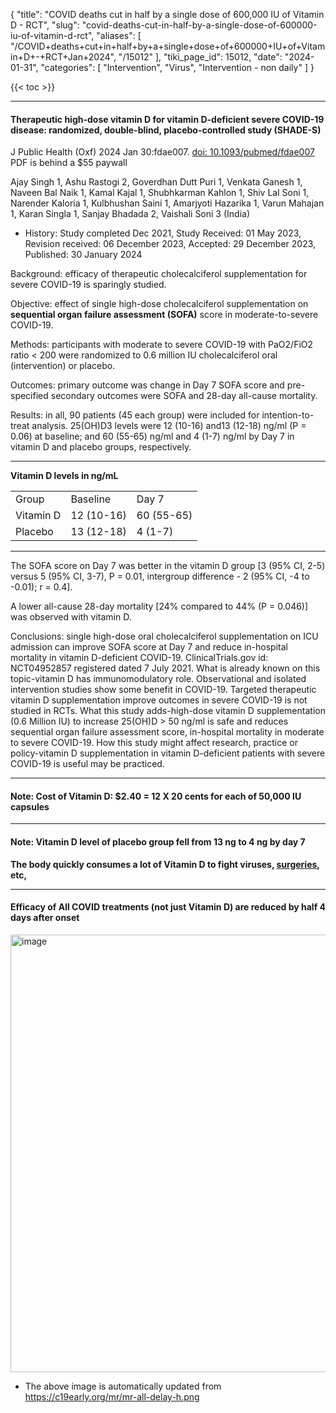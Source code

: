{
  "title": "COVID deaths cut in half by a single dose of 600,000 IU of Vitamin D - RCT",
  "slug": "covid-deaths-cut-in-half-by-a-single-dose-of-600000-iu-of-vitamin-d-rct",
  "aliases": [
    "/COVID+deaths+cut+in+half+by+a+single+dose+of+600000+IU+of+Vitamin+D+-+RCT+Jan+2024",
    "/15012"
  ],
  "tiki_page_id": 15012,
  "date": "2024-01-31",
  "categories": [
    "Intervention",
    "Virus",
    "Intervention - non daily"
  ]
}

{{< toc >}}

---

#### Therapeutic high-dose vitamin D for vitamin D-deficient severe COVID-19 disease: randomized, double-blind, placebo-controlled study (SHADE-S)

J Public Health (Oxf)  2024 Jan 30:fdae007. [doi: 10.1093/pubmed/fdae007](https://doi.org/10.1093/pubmed/fdae007) PDF is behind a $55 paywall

Ajay Singh 1, Ashu Rastogi 2, Goverdhan Dutt Puri 1, Venkata Ganesh 1, Naveen Bal Naik 1, Kamal Kajal 1, Shubhkarman Kahlon 1, Shiv Lal Soni 1, Narender Kaloria 1, Kulbhushan Saini 1, Amarjyoti Hazarika 1, Varun Mahajan 1, Karan Singla 1, Sanjay Bhadada 2, Vaishali Soni 3 (India)

* History: Study completed Dec 2021,   Study Received: 01 May 2023, Revision received: 06 December 2023, Accepted: 29 December 2023, Published: 30 January 2024

Background: efficacy of therapeutic cholecalciferol supplementation for severe COVID-19 is sparingly studied.

Objective: effect of single high-dose cholecalciferol supplementation on  **sequential organ failure assessment (SOFA)**  score in moderate-to-severe COVID-19.

Methods: participants with moderate to severe COVID-19 with PaO2/FiO2 ratio < 200 were randomized to 0.6 million IU cholecalciferol oral (intervention) or placebo.

Outcomes: primary outcome was change in Day 7 SOFA score and pre-specified secondary outcomes were SOFA and 28-day all-cause mortality. 

Results: in all, 90 patients (45 each group) were included for intention-to-treat analysis. 25(OH)D3 levels were 12 (10-16) and13 (12-18) ng/ml (P = 0.06) at baseline; and 60 (55-65) ng/ml and 4 (1-7) ng/ml by Day 7 in vitamin D and placebo groups, respectively. 

- - - - - - - - - 

 **Vitamin D levels in ng/mL** 

| | | |
| --- | --- | --- |
| Group | Baseline | Day 7 |
| Vitamin D | 12 (10-16) | 60 (55-65)  |
| Placebo | 13 (12-18) | 4 (1-7) |

- - - - - - - - -

The SOFA score on Day 7 was better in the vitamin D group <span>[3 (95% CI, 2-5) versus 5 (95% CI, 3-7), P = 0.01, intergroup difference - 2 (95% CI, -4 to -0.01); r = 0.4]</span>. 

A lower all-cause 28-day mortality <span>[24% compared to 44% (P = 0.046)]</span> was observed with vitamin D.

Conclusions: single high-dose oral cholecalciferol supplementation on ICU admission can improve SOFA score at Day 7 and reduce in-hospital mortality in vitamin D-deficient COVID-19. ClinicalTrials.gov id: NCT04952857 registered dated 7 July 2021. What is already known on this topic-vitamin D has immunomodulatory role. Observational and isolated intervention studies show some benefit in COVID-19. Targeted therapeutic vitamin D supplementation improve outcomes in severe COVID-19 is not studied in RCTs. What this study adds-high-dose vitamin D supplementation (0.6 Million IU) to increase 25(OH)D > 50 ng/ml is safe and reduces sequential organ failure assessment score, in-hospital mortality in moderate to severe COVID-19. How this study might affect research, practice or policy-vitamin D supplementation in vitamin D-deficient patients with severe COVID-19 is useful may be practiced.

---

#### Note: Cost of Vitamin D: $2.40 =  12 X 20 cents for each of 50,000 IU capsules

---

#### Note: Vitamin D level of placebo group  fell from 13 ng to 4 ng by day 7

 **The body quickly consumes a lot of Vitamin D to fight viruses, [surgeries](/categories/trauma-and-surgery), etc,** 

---

#### Efficacy of All COVID treatments (not just Vitamin D) are reduced by half 4 days after onset

<img src="https://c19early.org/mr/mr-all-delay-h.png" alt="image" width="700">

   * The above image is automatically updated from https://c19early.org/mr/mr-all-delay-h.png
